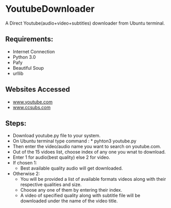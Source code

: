 # YoutubeDownloader
A  Direct Youtube(audio+video+subtitles) downloader from Ubuntu terminal.

## Requirements:
* Internet Connection
* Python 3.0
* Pafy
* Beautiful Soup
* urllib

## Websites Accessed
* www.youtube.com
* www.ccsubs.com

## Steps:
* Download youtube.py file to your system.
* On Ubuntu terminal type command : 
        * pyhton3 youtube.py
* Then enter the video/audio name you want to  search on youtube.com.
* Out of the 15 vidoes list, choose index of any one you wnat to download.
* Enter 1 for audio(best quality) else 2 for video.
* If chosen 1:
    * Best available quality audio will get downloaded.
* Otherwise 2:
   * You will be provided a list of available formats videos along with their respective qualities and size.
   * Choose any one of them by entering their index.
   * A video of specified quality along with subtitle file will be downloaded under the name of the video title.

